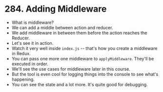 # 284. Adding Middleware
- What is middleware?
- We can add a middle between action and reducer.
- We add middleware in between them before the action reaches the Reducer.
- Let's see it in action. 
- Watch it very well inside `index.js` -- that's how you create a middleware in Redux.
- You can pass one more one middleware to `applyMiddleware`. They'll be executed in order. 
- We'll see the use cases for middleware later in this course.
- But the tool is even cool for logging things into the console to see what's happening.
- You can see the state and a lot more. It's quite good for debugging. 